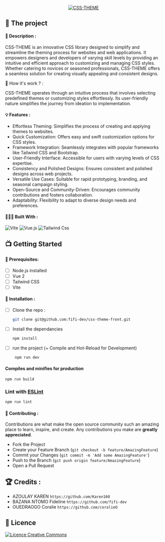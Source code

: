 <p align='center'> <a href="https://css-theme.netlify.app/"><img src="https://i.ibb.co/pZwGDbT/CSS-THEME.png" alt="CSS-THEME" border="0"></a></p>

## 💼 The project

#### 📝 Description :

CSS-THEME is an innovative CSS library designed to simplify and streamline the theming process for websites and web applications. It empowers designers and developers of varying skill levels by providing an intuitive and efficient approach to customizing and managing CSS styles. Whether catering to novices or seasoned professionals, CSS-THEME offers a seamless solution for creating visually appealing and consistent designs.

🤔 How it's work ? : 

CSS-THEME operates through an intuitive process that involves selecting predefined themes or customizing styles effortlessly. Its user-friendly nature simplifies the journey from ideation to implementation.

#### 💡 Features :

- Effortless Theming: Simplifies the process of creating and applying themes to websites.
- Quick Customization: Offers easy and swift customization options for CSS styles.
- Framework Integration: Seamlessly integrates with popular frameworks like Tailwind CSS and Bootstrap.
- User-Friendly Interface: Accessible for users with varying levels of CSS expertise.
- Consistency and Polished Designs: Ensures consistent and polished designs across web projects.
- Versatile Use Cases: Suitable for rapid prototyping, branding, and seasonal campaign styling.
- Open-Source and Community-Driven: Encourages community contributions and fosters collaboration.
- Adaptability: Flexibility to adapt to diverse design needs and preferences.

#### 👩🏾‍💻 Built With :

![Vite](https://img.shields.io/badge/vite-%23646CFF.svg?style=for-the-badge&logo=vite&logoColor=white)
![Vue.js](https://img.shields.io/badge/Vue.js-35495E?style=for-the-badge&logo=vue.js&logoColor=4FC08D)
![Tailwind Css](https://img.shields.io/badge/Tailwind_CSS-38B2AC?style=for-the-badge&logo=tailwind-css&logoColor=white)


## 📺 Getting Started

#### 🔐 Prerequisites:

- [ ] Node.js installed
- [ ] Vue 2
- [ ] Tailwind CSS
- [ ] Vite

#### 💾 Installation :

- [ ] Clone the repo :

  ```sh
  git clone git@github.com:fifi-dev/css-theme-front.git
  ```

- [ ] Install the dependancies

   ```sh
   npm install
   ```
  
- [ ] run the project (+ Compile and Hot-Reload for Development)

  ```sh
   npm run dev
  ```

#### Compiles and minifies for production
```
npm run build
```

### Lint with [ESLint](https://eslint.org/)

```sh
npm run lint
```

#### 🤝 Contributing :

Contributions are what make the open source community such an amazing place to learn, inspire, and create. Any contributions you make are **greatly appreciated**.

- Fork the Project
- Create your Feature Branch (`git checkout -b feature/AmazingFeature`)
- Commit your Changes (`git commit -m 'Add some AmazingFeature'`)
- Push to the Branch (`git push origin feature/AmazingFeature`)
- Open a Pull Request
  
## 🏆 Credits :

- AZOULAY KAREN  `https://github.com/Karen160`
- BAZANA NTOMO Fideline `https://github.com/fifi-dev`
- OUEDRAOGO Coralie `https://github.com/coralieO`

## 📜 Licence
 <a align="center"  rel="license" href="http://creativecommons.org/licenses/by-nc/4.0/"><img alt="Licence Creative Commons" style="border-width:0" src="https://i.creativecommons.org/l/by-nc/4.0/88x31.png" /></a>


